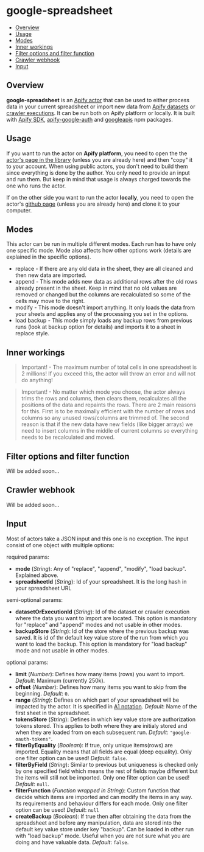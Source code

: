 # google-spreadsheet

- [Overview](#overview)
- [Usage](#usage)
- [Modes](#modes)
- [Inner workings](#inner-workings)
- [Filter options and filter function](#filter-options-and-filter-function)
- [Crawler webhook](#crawler-webhook)
- [Input](#input)

## Overview

**google-spreadsheet** is an [Apify actor](https://www.apify.com/docs/actor) that can be used to either process data in your current spreadsheet or import new data from [Apify datasets](https://www.apify.com/docs/storage#dataset) or [crawler executions](https://www.apify.com/docs/storage#dataset). It can be run both on Apify platform or locally. It is built with [Apify SDK](https://sdk.apify.com/), [apify-google-auth](https://kb.apify.com/integration/google-integration) and [googleapis](https://github.com/googleapis/google-api-nodejs-client) npm packages.

## Usage

If you want to run the actor on **Apify platform**, you need to open the the [actor's page in the library](https://www.apify.com/lukaskrivka/google-spreadsheet) (unless you are already here) and then "copy" it to your account. When using public actors, you don't need to build them since everything is done by the author. You only need to provide an input and run them. But keep in mind that usage is always charged towards the one who runs the actor.

If on the other side you want to run the actor **locally**, you need to open the actor's [github page](https://github.com/metalwarrior665/actor-google-spreadsheet) (unless you are already here) and clone it to your computer.

## Modes

This actor can be run in multiple different modes. Each run has to have only one specific mode. Mode also affects how other options work (details are explained in the specific options).

* replace - If there are any old data in the sheet, they are all cleaned and then new data are imported.
* append - This mode adds new data as additional rows after the old rows already present in the sheet. Keep in mind that no old values are removed or changed but the columns are recalculated so some of the cells may move to the right.
* modify - This mode doesn't import anything. It only loads the data from your sheets and applies any of the processing you set in the options.
* load backup - This mode simply loads any backup rows from previous runs (look at backup option for details) and imports it to a sheet in replace style.

## Inner workings

> Important! - The maximum number of total cells in one spreadsheet is 2 millions! If you exceed this, the actor will throw an error and will not do anything!

> Important! - No matter which mode you choose, the actor always trims the rows and columns, then clears them, recalculates all the positions of the data and repaints the rows. There are 2 main reasons for this. First is to be maximally efficient with the number of rows and columns so any unused rows/columns are trimmed of. The second reason is that if the new data have new fields (like bigger arrays) we need to insert columns in the middle of current columns so everything needs to be recalculated and moved.

## Filter options and filter function
Will be added soon...

## Crawler webhook
Will be added soon...

## Input

Most of actors take a JSON input and this one is no exception. The input consist of one object with multiple options:

required params:
- **mode** (*String*): Any of "replace", "append", "modify", "load backup". Explained above.
- **spreadsheetId** (*String*): Id of your spreadsheet. It is the long hash in your spreadsheet URL

semi-optional params:
- **datasetOrExecutionId** (*String*): Id of the dataset or crawler execution where the data you want to import are located. This option is mandatory for "replace" and "append" modes and not usable in other modes.
- **backupStore** (*String*): Id of the store where the previous backup was saved. It is id of thr default key value store of the run from which you want to load the backup. This option is mandatory for "load backup" mode and not usable in other modes.

optional params:
- **limit** (*Number*): Defines how many items (rows) you want to import. *Default*: Maximum (currently 250k).
- **offset** (*Number*): Defines how many items you want to skip from the beginning. *Default*: `0`.
- **range** (*String*): Defines on which part of your spreadsheet will be impacted by the actor. It is specified in [A1 notation](https://developers.google.com/sheets/api/guides/concepts#a1_notation). *Default*: Name of the first sheet in the spreadsheet.
- **tokensStore** (*String*): Defines in which key value store are authorization tokens stored. This applies to both where they are initialy stored and when they are loaded from on each subsequent run. *Default*: `"google-oauth-tokens"`.
- **filterByEquality** (*Boolean*): If true, only unique items(rows) are imported. Equality means that all fields are equal (deep equality). Only one filter option can be used! *Default*: `false`.
- **filterByField** (*String*): Similar to previous but uniqueness is checked only by one specified field which means the rest of fields maybe different but the items will still not be imported. Only one filter option can be used! *Default*: `null`.
- **filterFunction** (*Function wrapped in String*): Custom function that decide which items are imported and can modify the items in any way. Its requirements and behaviour differs for each mode.  Only one filter option can be used! *Default*: `null`
- **createBackup** (*Boolean*): If true then after obtaining the data from the spreadsheet and before any manipulation, data are stored into the default key value store under key "backup". Can be loaded in other run with "load backup" mode. Useful when you are not sure what you are doing and have valuable data. *Default*: `false`.
